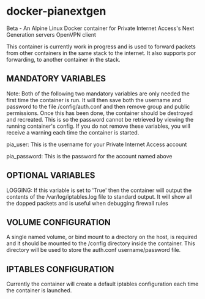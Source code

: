 # docker-pianextgen
Beta - An Alpine Linux Docker container for Private Internet Access's Next Generation servers OpenVPN client

This container is currently work in progress and is used to forward packets from other containers in the same stack to the internet. It also supports por forwarding, to another container in the stack.

## MANDATORY VARIABLES

Note: Both of the following two mandatory variables are only needed the first time the container is run. It will then save both the username and password to the file /config/auth.conf and then remove group and public permissions. Once this has been done, the container should be destroyed and recreated. This is so the password cannot be retrieved by viewing the running container's config. If you do not remove these variables, you will receive a warning each time the container is started.

pia_user: This is the username for your Private Internet Access account

pia_password: This is the password for the account named above

## OPTIONAL VARIABLES

LOGGING: If this variable is set to 'True' then the container will output the contents of the /var/log/iptables.log file to standard output. It will show all the dopped packets and is useful when debugging firewall rules

## VOLUME CONFIGURATION

A single named volume, or bind mount to a drectory on the host, is required and it should be mounted to the /config directory inside the container. This directory will be used to store the auth.conf username/password file.

## IPTABLES CONFIGURATION

Currently the container will create a default iptables configuration each time the container is launched.

